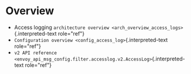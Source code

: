 Overview
========

-   Access logging
    `architecture overview <arch_overview_access_logs>`{.interpreted-text
    role="ref"}
-   `Configuration overview <config_access_log>`{.interpreted-text
    role="ref"}
-   `v2 API reference <envoy_api_msg_config.filter.accesslog.v2.AccessLog>`{.interpreted-text
    role="ref"}
